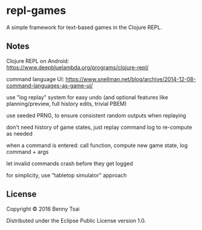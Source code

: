# repl-games

A simple framework for text-based games in the Clojure REPL.

## Notes

Clojure REPL on Android: https://www.deepbluelambda.org/programs/clojure-repl/

command language UI: https://www.snellman.net/blog/archive/2014-12-08-command-languages-as-game-ui/

use "log replay" system for easy undo (and optional features like planning/preview, full history edits, trivial PBEM)

use seeded PRNG, to ensure consistent random outputs when replaying

don't need history of game states, just replay command log to re-compute as needed

when a command is entered: call function, compute new game state, log command + args

let invalid commands crash before they get logged

for simplicity, use "tabletop simulator" approach

## License

Copyright © 2016 Benny Tsai

Distributed under the Eclipse Public License version 1.0.
